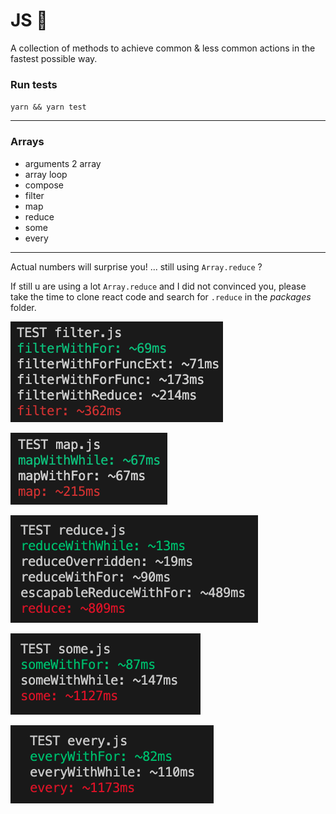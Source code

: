 # JS 🚀

A collection of methods to achieve common & less common actions in the fastest possible way.

### Run tests
`yarn && yarn test`

---

### Arrays  
- arguments 2 array
- array loop
- compose
- filter
- map
- reduce
- some
- every

---

Actual numbers will surprise you! ... still using `Array.reduce` ? 

If still u are using a lot `Array.reduce` and I did not convinced you, please take the time to clone react code and search for `.reduce` in the _packages_ folder.

![filter](https://raw.githubusercontent.com/fedeghe/js-rocket/master/src/img/filter.png)

![map](https://raw.githubusercontent.com/fedeghe/js-rocket/master/src/img/map.png)

![reduce](https://raw.githubusercontent.com/fedeghe/js-rocket/master/src/img/reduce.png)

![some](https://raw.githubusercontent.com/fedeghe/js-rocket/master/src/img/some.png)

![every](https://raw.githubusercontent.com/fedeghe/js-rocket/master/src/img/every.png)
